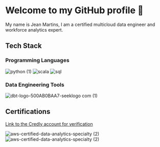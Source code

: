 # Welcome to my GitHub profile 👋

My name is Jean Martins, I am a certified multicloud data engineer and workforce analytics expert.

## Tech Stack

### Programming Languages

![python (1)](https://github.com/martins-jean/martins-jean/assets/118685801/0e31a2fc-4368-4ea4-852b-93a4bf146501)
![scala](https://github.com/martins-jean/martins-jean/assets/118685801/cfcb25b5-4c04-4171-b54b-988314779af4)
![sql](https://github.com/martins-jean/martins-jean/assets/118685801/75ad0222-1dab-4707-9bff-402c0455c79e)

### Data Engineering Tools

![dbt-logo-500AB0BAA7-seeklogo com (1)](https://github.com/martins-jean/martins-jean/assets/118685801/f926bff1-e380-4b1d-9af6-7bec2a469f37)

## Certifications

<a href="https://www.credly.com/users/jean-martins.ai">Link to the Credly account for verification</a>

![aws-certified-data-analytics-specialty (2)](https://github.com/martins-jean/martins-jean/assets/118685801/336ce17e-4a53-48a9-9b4f-d10d351d26de)
![aws-certified-data-analytics-specialty (2)](https://github.com/martins-jean/martins-jean/assets/118685801/c6bb9632-f762-4784-85d5-e7a8965b5ca7)











